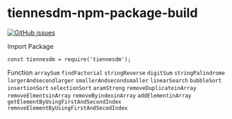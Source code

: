 # tiennesdm-npm-package-build
[![GitHub issues](https://img.shields.io/github/issues/tiennesdm/tiennesdm-npm-package-build.svg?label=sum)](https://github.com/tiennesdm/tiennesdm-npm-package-build/issues)








Import Package

`const tiennesdm = require('tiennesdm');`


Function
`arraySum`
`findFactorial`
`stringReverse`
`digitSum`
`stringPalindrome`
`largerAndsecondlarger`
`smallerAndsecondsmaller`
`linearSearch`
`bubbleSort`
`insertionSort`
`selectionSort`
`aramStrong`
`removeDuplicateinArray`
`removeElmentsinArray`
`removeByindexinArray`
`addElementinArray`
`getElementByUsingFirstAndSecondIndex`
`removeElementByUsingFirstAndSecodIndex`

